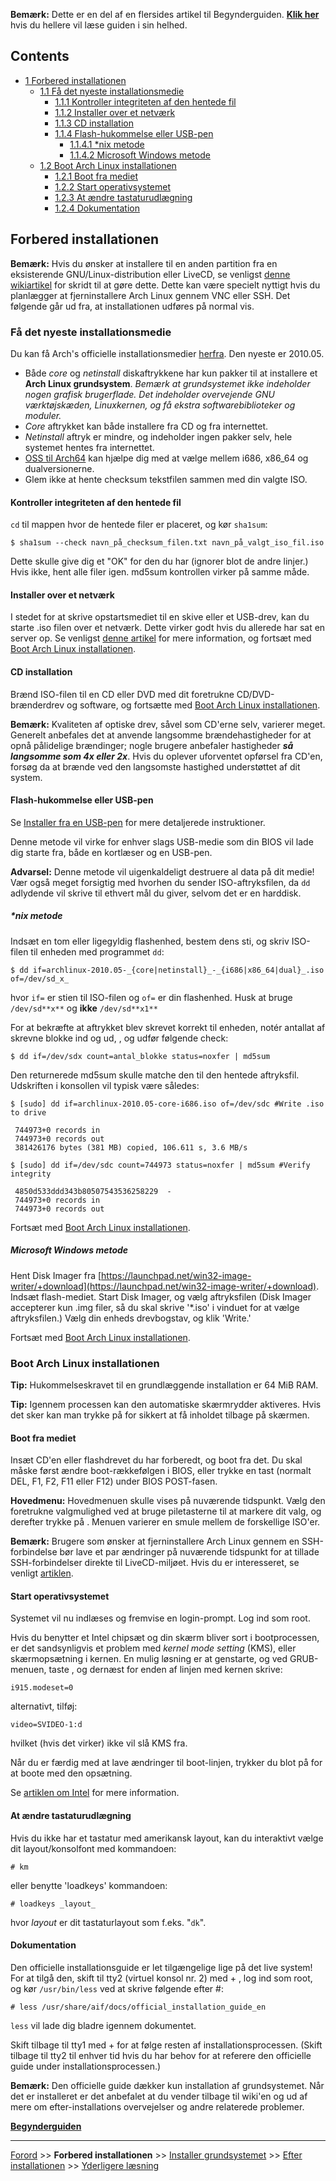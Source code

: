 **Bemærk:** Dette er en del af en flersides artikel til Begynderguiden. **[Klik her](/index.php/Beginners%27_Guide_(Dansk) "Beginners' Guide (Dansk)")** hvis du hellere vil læse guiden i sin helhed.

## Contents

*   [1 Forbered installationen](#Forbered_installationen)
    *   [1.1 Få det nyeste installationsmedie](#F.C3.A5_det_nyeste_installationsmedie)
        *   [1.1.1 Kontroller integriteten af den hentede fil](#Kontroller_integriteten_af_den_hentede_fil)
        *   [1.1.2 Installer over et netværk](#Installer_over_et_netv.C3.A6rk)
        *   [1.1.3 CD installation](#CD_installation)
        *   [1.1.4 Flash-hukommelse eller USB-pen](#Flash-hukommelse_eller_USB-pen)
            *   [1.1.4.1 *nix metode](#.2Anix_metode)
            *   [1.1.4.2 Microsoft Windows metode](#Microsoft_Windows_metode)
    *   [1.2 Boot Arch Linux installationen](#Boot_Arch_Linux_installationen)
        *   [1.2.1 Boot fra mediet](#Boot_fra_mediet)
        *   [1.2.2 Start operativsystemet](#Start_operativsystemet)
        *   [1.2.3 At ændre tastaturudlægning](#At_.C3.A6ndre_tastaturudl.C3.A6gning)
        *   [1.2.4 Dokumentation](#Dokumentation)

## Forbered installationen

**Bemærk:** Hvis du ønsker at installere til en anden partition fra en eksisterende GNU/Linux-distribution eller LiveCD, se venligst [denne wikiartikel](/index.php?title=Install_from_Existing_Linux_(Dansk)&action=edit&redlink=1 "Install from Existing Linux (Dansk) (page does not exist)") for skridt til at gøre dette. Dette kan være specielt nyttigt hvis du planlægger at fjerninstallere Arch Linux gennem VNC eller SSH. Det følgende går ud fra, at installationen udføres på normal vis.

### Få det nyeste installationsmedie

Du kan få Arch's officielle installationsmedier [herfra](https://archlinux.org/download/). Den nyeste er 2010.05.

*   Både _core_ og _netinstall_ diskaftrykkene har kun pakker til at installere et **Arch Linux grundsystem**. _Bemærk at grundsystemet ikke indeholder nogen grafisk brugerflade. Det indeholder overvejende GNU værktøjskæden, Linuxkernen, og få ekstra softwarebiblioteker og moduler._
*   _Core_ aftrykket kan både installere fra CD og fra internettet.
*   _Netinstall_ aftryk er mindre, og indeholder ingen pakker selv, hele systemet hentes fra internettet.
*   [OSS til Arch64](/index.php?title=Arch64_FAQ_(Dansk)&action=edit&redlink=1 "Arch64 FAQ (Dansk) (page does not exist)") kan hjælpe dig med at vælge mellem i686, x86_64 og dualversionerne.
*   Glem ikke at hente checksum tekstfilen sammen med din valgte ISO.

#### Kontroller integriteten af den hentede fil

`cd` til mappen hvor de hentede filer er placeret, og kør `sha1sum`:

```
$ sha1sum --check navn_på_checksum_filen.txt navn_på_valgt_iso_fil.iso

```

Dette skulle give dig et "OK" for den du har (ignorer blot de andre linjer.) Hvis ikke, hent alle filer igen. md5sum kontrollen virker på samme måde.

#### Installer over et netværk

I stedet for at skrive opstartsmediet til en skive eller et USB-drev, kan du starte .iso filen over et netværk. Dette virker godt hvis du allerede har sat en server op. Se venligst [denne artikel](/index.php?title=Install_Arch_from_network_(via_PXE)_(Dansk)&action=edit&redlink=1 "Install Arch from network (via PXE) (Dansk) (page does not exist)") for mere information, og fortsæt med [Boot Arch Linux installationen](#Boot_Arch_Linux_installationen).

#### CD installation

Brænd ISO-filen til en CD eller DVD med dit foretrukne CD/DVD-brænderdrev og software, og fortsætte med [Boot Arch Linux installationen](#Boot_Arch_Linux_installationen).

**Bemærk:** Kvaliteten af optiske drev, såvel som CD'erne selv, varierer meget. Generelt anbefales det at anvende langsomme brændehastigheder for at opnå pålidelige brændinger; nogle brugere anbefaler hastigheder _**så langsomme som 4x eller 2x**_. Hvis du oplever uforventet opførsel fra CD'en, forsøg da at brænde ved den langsomste hastighed understøttet af dit system.

#### Flash-hukommelse eller USB-pen

Se [Installer fra en USB-pen](/index.php?title=Install_from_a_USB_flash_drive_(Dansk)&action=edit&redlink=1 "Install from a USB flash drive (Dansk) (page does not exist)") for mere detaljerede instruktioner.

Denne metode vil virke for enhver slags USB-medie som din BIOS vil lade dig starte fra, både en kortlæser og en USB-pen.

**Advarsel:** Denne metode vil uigenkaldeligt destruere al data på dit medie! Vær også meget forsigtig med hvorhen du sender ISO-aftryksfilen, da `dd` adlydende vil skrive til ethvert mål du giver, selvom det er en harddisk.

##### *nix metode

Indsæt en tom eller ligegyldig flashenhed, bestem dens sti, og skriv ISO-filen til enheden med programmet `dd`:

```
$ dd if=archlinux-2010.05-_{core|netinstall}_-_{i686|x86_64|dual}_.iso of=/dev/sd_x_

```

hvor `if=` er stien til ISO-filen og `of=` er din flashenhed. Husk at bruge `/dev/sd**x**` og **ikke** `/dev/sd**x1**`

For at bekræfte at aftrykket blev skrevet korrekt til enheden, notér antallat af skrevne blokke ind og ud, , og udfør følgende check:

```
$ dd if=/dev/sdx count=antal_blokke status=noxfer | md5sum

```

Den returnerede md5sum skulle matche den til den hentede aftryksfil. Udskriften i konsollen vil typisk være således:

 `$ [sudo] dd if=archlinux-2010.05-core-i686.iso of=/dev/sdc #Write .iso to drive` 

```
 744973+0 records in
 744973+0 records out
 381426176 bytes (381 MB) copied, 106.611 s, 3.6 MB/s

```

 `$ [sudo] dd if=/dev/sdc count=744973 status=noxfer | md5sum #Verify integrity` 

```
 4850d533ddd343b80507543536258229  -
 744973+0 records in
 744973+0 records out
```

Fortsæt med [Boot Arch Linux installationen](#Boot_Arch_Linux_installationen).

##### Microsoft Windows metode

Hent Disk Imager fra [https://launchpad.net/win32-image-writer/+download](https://launchpad.net/win32-image-writer/+download). Indsæt flash-mediet. Start Disk Imager, og vælg aftryksfilen (Disk Imager accepterer kun .img filer, så du skal skrive '*.iso' i vinduet for at vælge aftryksfilen.) Vælg din enheds drevbogstav, og klik 'Write.'

Fortsæt med [Boot Arch Linux installationen](#Boot_Arch_Linux_installationen).

### Boot Arch Linux installationen

**Tip:** Hukommelseskravet til en grundlæggende installation er 64 MiB RAM.

**Tip:** Igennem processen kan den automatiske skærmrydder aktiveres. Hvis det sker kan man trykke på <Alt> for sikkert at få inholdet tilbage på skærmen.

#### Boot fra mediet

Insæt CD'en eller flashdrevet du har forberedt, og boot fra det. Du skal måske først ændre boot-rækkefølgen i BIOS, eller trykke en tast (normalt DEL, F1, F2, F11 eller F12) under BIOS POST-fasen.

**Hovedmenu:** Hovedmenuen skulle vises på nuværende tidspunkt. Vælg den foretrukne valgmulighed ved at bruge piletasterne til at markere dit valg, og derefter trykke på <Retur>. Menuen varierer en smule mellem de forskellige ISO'er.

**Bemærk:** Brugere som ønsker at fjerninstallere Arch Linux gennem en SSH-forbindelse bør lave et par ændringer på nuværende tidspunkt for at tillade SSH-forbindelser direkte til LiveCD-miljøet. Hvis du er interesseret, se venligt [artiklen](/index.php?title=Install_from_SSH_(Dansk)&action=edit&redlink=1 "Install from SSH (Dansk) (page does not exist)").

#### Start operativsystemet

Systemet vil nu indlæses og fremvise en login-prompt. Log ind som root.

Hvis du benytter et Intel chipsæt og din skærm bliver sort i bootprocessen, er det sandsynligvis et problem med _kernel mode setting_ (KMS), eller skærmopsætning i kernen. En mulig løsning er at genstarte, og ved GRUB-menuen, taste <Tab>, og dernæst for enden af linjen med kernen skrive:

```
i915.modeset=0

```

alternativt, tilføj:

```
video=SVIDEO-1:d

```

hvilket (hvis det virker) ikke vil slå KMS fra.

Når du er færdig med at lave ændringer til boot-linjen, trykker du blot på <Retur> for at boote med den opsætning.

Se [artiklen om Intel](/index.php?title=Intel_(Dansk)&action=edit&redlink=1 "Intel (Dansk) (page does not exist)") for mere information.

#### At ændre tastaturudlægning

Hvis du ikke har et tastatur med amerikansk layout, kan du interaktivt vælge dit layout/konsolfont med kommandoen:

```
# km

```

eller benytte 'loadkeys' kommandoen:

```
# loadkeys _layout_

```

hvor _layout_ er dit tastaturlayout som f.eks. "`dk`".

#### Dokumentation

Den officielle installationsguide er let tilgængelige lige på det live system! For at tilgå den, skift til tty2 (virtuel konsol nr. 2) med <Alt> + <F2>, log ind som root, og kør `/usr/bin/less` ved at skrive følgende efter #:

```
# less /usr/share/aif/docs/official_installation_guide_en

```

`less` vil lade dig bladre igennem dokumentet.

Skift tilbage til tty1 med <Alt> + <F1> for at følge resten af installationsprocessen. (Skift tilbage til tty2 til enhver tid hvis du har behov for at referere den officielle guide under installationsprocessen.)

**Bemærk:** Den officielle guide dækker kun installation af grundsystemet. Når det er installeret er det anbefalet at du vender tilbage til wiki'en og ud af mere om efter-installations overvejelser og andre relaterede problemer.

**[Begynderguiden](/index.php/Beginners%27_Guide_(Dansk) "Beginners' Guide (Dansk)")**

* * *

[Forord](/index.php/Beginners%27_Guide/Preface_(Dansk) "Beginners' Guide/Preface (Dansk)") >> **Forbered installationen** >> [Installer grundsystemet](/index.php/Beginners%27_Guide/Installation_(Dansk) "Beginners' Guide/Installation (Dansk)") >> [Efter installationen](/index.php?title=Beginners%27_Guide/Post-Installation_(Dansk)&action=edit&redlink=1 "Beginners' Guide/Post-Installation (Dansk) (page does not exist)") >> [Yderligere læsning](/index.php?title=Beginners%27_Guide/Extra_(Dansk)&action=edit&redlink=1 "Beginners' Guide/Extra (Dansk) (page does not exist)")